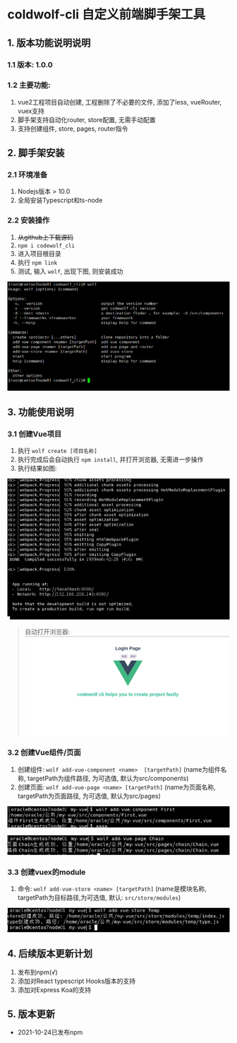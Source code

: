 # coldwolf-cli 自定义前端脚手架工具

## 1. 版本功能说明说明

### 1.1 版本: 1.0.0

### 1.2 主要功能:

1. vue2工程项目自动创建, 工程删除了不必要的文件, 添加了less, vueRouter, vuex支持
2. 脚手架支持自动化router, store配置, 无需手动配置
3. 支持创建组件, store, pages, router指令

## 2. 脚手架安装

### 2.1 环境准备

1. Nodejs版本 > 10.0
2. 全局安装Typescript和ts-node

### 2.2 安装操作

1. ~~从github上下载源码~~
2. `npm i codewolf_cli`
3. 进入项目根目录
4. 执行 `npm link`
5. 测试, 输入 `wolf`, 出现下图, 则安装成功

![img.png](imgs/img5.png)

## 3. 功能使用说明

### 3.1 创建Vue项目

1. 执行 `wolf create [项目名称]`
2. 执行完成后会自动执行 `npm install`, 并打开浏览器, 无需进一步操作
3. 执行结果如图:

![img.png](imgs/img.png)

> 自动打开浏览器:
![img_1.png](imgs/img_1.png)

### 3.2 创建Vue组件/页面

1. 创建组件: `wolf add-vue-component <name>  [targetPath]` (name为组件名称, targetPath为组件路径, 为可选值, 默认为src/components)
2. 创建页面: `wolf add-vue-page <name> [targetPath]` (name为页面名称, targetPath为页面路径, 为可选值, 默认为src/pages)

![img_2.png](imgs/img_2.png)

![img_3.png](imgs/img_3.png)

### 3.3 创建vuex的module

1. 命令: `wolf add-vue-store <name> [targetPath]` (name是模块名称, targetPath为目标路径,为可选值, 默认: `src/store/modules`)

![img_4.png](imgs/img_4.png)

## 4. 后续版本更新计划

1. 发布到npm(√)
2. 添加对React typescript Hooks版本的支持
3. 添加对Express Koa的支持

## 5. 版本更新

- 2021-10-24已发布npm
